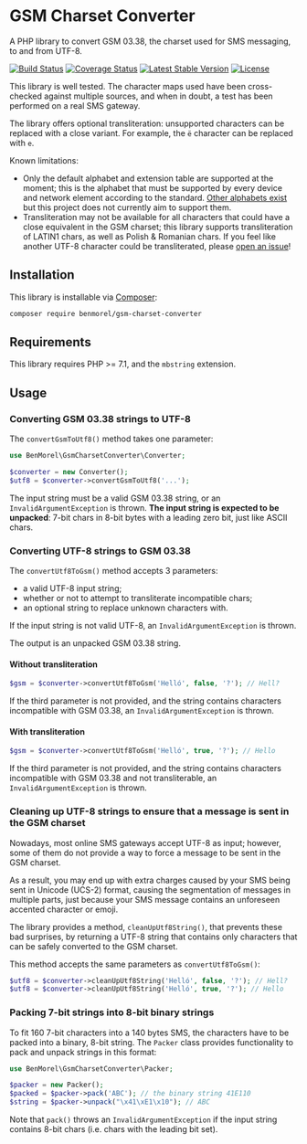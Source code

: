 # GSM Charset Converter

A PHP library to convert GSM 03.38, the charset used for SMS messaging, to and from UTF-8.

[![Build Status](https://github.com/BenMorel/GsmCharsetConverter/workflows/CI/badge.svg)](https://github.com/BenMorel/GsmCharsetConverter/actions)
[![Coverage Status](https://coveralls.io/repos/github/BenMorel/GsmCharsetConverter/badge.svg?branch=master)](https://coveralls.io/github/BenMorel/GsmCharsetConverter?branch=master)
[![Latest Stable Version](https://poser.pugx.org/benmorel/gsm-charset-converter/v/stable)](https://packagist.org/packages/benmorel/gsm-charset-converter)
[![License](https://img.shields.io/badge/license-MIT-blue.svg)](http://opensource.org/licenses/MIT)

This library is well tested. The character maps used have been cross-checked against multiple sources, and when in doubt, a test has been performed on a real SMS gateway.

The library offers optional transliteration: unsupported characters can be replaced with a close variant. For example, the `ë` character can be replaced with `e`.

Known limitations:

- Only the default alphabet and extension table are supported at the moment; this is the alphabet that must be supported by every device and network element according to the standard. [Other alphabets exist](https://en.wikipedia.org/wiki/GSM_03.38#National_language_shift_tables) but this project does not currently aim to support them.
- Transliteration may not be available for all characters that could have a close equivalent in the GSM charset; this library supports transliteration of LATIN1 chars, as well as Polish & Romanian chars. If you feel like another UTF-8 character could be transliterated, please [open an issue](https://github.com/BenMorel/GsmCharsetConverter/issues)!

## Installation

This library is installable via [Composer](https://getcomposer.org/):

```bash
composer require benmorel/gsm-charset-converter
```

## Requirements

This library requires PHP >= 7.1, and the `mbstring` extension.

## Usage

### Converting GSM 03.38 strings to UTF-8

The `convertGsmToUtf8()` method takes one parameter:

```php
use BenMorel\GsmCharsetConverter\Converter;

$converter = new Converter();
$utf8 = $converter->convertGsmToUtf8('...');
```

The input string must be a valid GSM 03.38 string, or an `InvalidArgumentException` is thrown.
**The input string is expected to be unpacked**: 7-bit chars in 8-bit bytes with a leading zero bit, just like ASCII chars.

### Converting UTF-8 strings to GSM 03.38

The `convertUtf8ToGsm()` method accepts 3 parameters:

- a valid UTF-8 input string;
- whether or not to attempt to transliterate incompatible chars;
- an optional string to replace unknown characters with.

If the input string is not valid UTF-8, an `InvalidArgumentException` is thrown.

The output is an unpacked GSM 03.38 string.

#### Without transliteration

```php
$gsm = $converter->convertUtf8ToGsm('Helló', false, '?'); // Hell?
```

If the third parameter is not provided, and the string contains characters incompatible with GSM 03.38, an `InvalidArgumentException` is thrown.

#### With transliteration

```php
$gsm = $converter->convertUtf8ToGsm('Helló', true, '?'); // Hello
```

If the third parameter is not provided, and the string contains characters incompatible with GSM 03.38 and not transliterable, an `InvalidArgumentException` is thrown.

### Cleaning up UTF-8 strings to ensure that a message is sent in the GSM charset

Nowadays, most online SMS gateways accept UTF-8 as input; however, some of them do not provide a way to force a message to be sent in the GSM charset.

As a result, you may end up with extra charges caused by your SMS being sent in Unicode (UCS-2) format, causing the segmentation of messages in multiple parts, just because your SMS message contains an unforeseen accented character or emoji.

The library provides a method, `cleanUpUtf8String()`, that prevents these bad surprises, by returning a UTF-8 string that contains only characters that can be safely converted to the GSM charset.

This method accepts the same parameters as `convertUtf8ToGsm()`:

```php
$utf8 = $converter->cleanUpUtf8String('Helló', false, '?'); // Hell?
$utf8 = $converter->cleanUpUtf8String('Helló', true, '?'); // Hello
```

### Packing 7-bit strings into 8-bit binary strings

To fit 160 7-bit characters into a 140 bytes SMS, the characters have to be packed into a binary, 8-bit string.
The `Packer` class provides functionality to pack and unpack strings in this format:

```php
use BenMorel\GsmCharsetConverter\Packer;

$packer = new Packer();
$packed = $packer->pack('ABC'); // the binary string 41E110
$string = $packer->unpack("\x41\xE1\x10"); // ABC
```

Note that `pack()` throws an `InvalidArgumentException` if the input string contains 8-bit chars (i.e. chars with the leading bit set).

